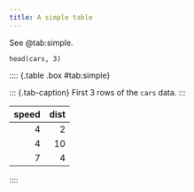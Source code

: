 ```yaml
---
title: A simple table
---
```


See @tab:simple.

<!-- ... -->

``` {.r}
head(cars, 3)
```

:::: {.table .box #tab:simple}

::: {.tab-caption}
[](#@tab:simple)
First 3 rows of the `cars` data.
:::

|speed|dist|
|--:|--:|
|4| 2|
|4|10|
|7| 4|
::::

